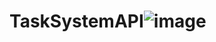 # TaskSystemAPI![image](https://user-images.githubusercontent.com/88167353/224513941-063d37bf-0c0d-475b-b3bc-56843eeebad3.png)
